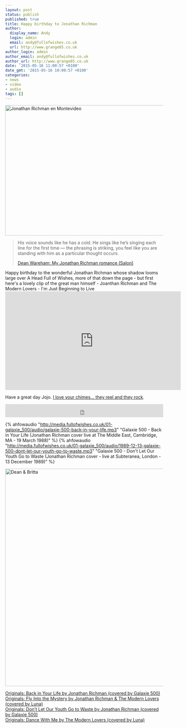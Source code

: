 ```yaml
---
layout: post
status: publish
published: true
title: Happy birthday to Jonathan Richman
author:
  display_name: Andy
  login: admin
  email: andy@fullofwishes.co.uk
  url: http://www.grange85.co.uk
author_login: admin
author_email: andy@fullofwishes.co.uk
author_url: http://www.grange85.co.uk
date: '2015-05-16 11:00:57 +0100'
date_gmt: '2015-05-16 10:00:57 +0100'
categories:
- news
- video
- audio
tags: []
---
```

<p><a href="https://www.flickr.com/photos/amigomac/4542009280" title="Jonathan Richman en Montevideo by Pablo Ibañez, on Flickr"><img src="https://c1.staticflickr.com/5/4030/4542009280_b24386d35a_z.jpg" width="640" height="416" alt="Jonathan Richman en Montevideo"></a></p>
<blockquote cite="http://www.salon.com/2012/06/15/dean_wareham_my_jonathan_richman_romance/"><p>His voice sounds like he has a cold. He sings like he’s singing each line for the first time — the phrasing is striking, you feel like you are standing with him as a particular thought occurs.</p>
<footer><a href="http://www.salon.com/2012/06/15/dean_wareham_my_jonathan_richman_romance/">Dean Wareham: My Jonathan Richman romance (Salon)</a></footer>
</blockquote>
<p>Happy birthday to the wonderful Jonathan Richman whose shadow looms large over A Head Full of Wishes, more of that down the page - but first here's a lovely clip of the great man himself - Joanthan Richman and The Modern Lovers - I'm Just Beginning to Live<br />
<iframe width="560" height="315" src="https://www.youtube.com/embed/w5OnYVFr_DA" frameborder="0" allowfullscreen></iframe>
<p>Have a great day Jojo. <a href="https://www.youtube.com/watch?v=nu3TvC9CH18">I love your chimes... they reel and they rock</a>.</p>
<p><iframe style="border: 0; width: 100%; height: 42px;" src="http://bandcamp.com/EmbeddedPlayer/album=3510813574/size=small/bgcol=ffffff/linkcol=0687f5/track=452266046/transparent=true/" seamless><a href="http://galaxie500.bandcamp.com/album/copenhagen-live">Copenhagen (live) by Galaxie 500</a></iframe></p>

{% ahfowaudio "http://media.fullofwishes.co.uk/01-galaxie_500/audio/galaxie-500-back-in-your-life.mp3" "Galaxie 500 - Back in Your Life (Jonathan Richman cover live at The Middle East, Cambridge, MA - 19 March 1988)" %}
{% ahfowaudio "http://media.fullofwishes.co.uk/01-galaxie_500/audio/1989-12-13-galaxie-500-dont-let-our-youth-go-to-waste.mp3" "Galaxie 500 - Don't Let Our Youth Go to Waste (Jonathan Richman cover - live at Subteranea, London - 13 December 1989)" %}

<a data-flickr-embed="true"  href="https://www.flickr.com/photos/jasonpersse/7415234934" title="Dean & Britta"><img src="https://c7.staticflickr.com/9/8009/7415234934_d3f692ec0e_o.jpg" width="1024" height="694" alt="Dean & Britta"></a><script async src="//embedr.flickr.com/assets/client-code.js" charset="utf-8"></script>

<p><a href="http://www.fullofwishes.co.uk/2013/02/20/originals-back-in-your-life-by-jonathan-richman-covered-by-galaxie-500/">Originals: Back in Your Life by Jonathan Richman (covered by Galaxie 500)</a><br />
<a href="http://www.fullofwishes.co.uk/2013/06/19/originals-fly-into-the-mystery-by-jonathan-richman-the-modern-lovers-covered-by-luna/">Originals: Fly Into the Mystery by Jonathan Richman & The Modern Lovers (covered by Luna)</a><br />
<a href="http://www.fullofwishes.co.uk/2013/05/15/originals-dont-let-our-youth-go-to-waste-by-jonathan-richman-covered-by-galaxie-500/">Originals: Don’t Let Our Youth Go to Waste by Jonathan Richman (covered by Galaxie 500)</a><br />
<a href="http://www.fullofwishes.co.uk/2013/04/24/originals-dance-with-me-by-the-modern-lovers-covered-by-luna/">Originals: Dance With Me by The Modern Lovers (covered by Luna)</a></p>
